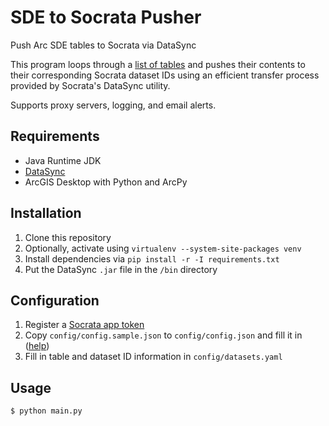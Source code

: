 # SDE to Socrata Pusher
Push Arc SDE tables to Socrata via DataSync

This program loops through a [list of tables](config/datasets.yaml)
and pushes their contents to their corresponding Socrata dataset IDs
using an efficient transfer process provided by Socrata's DataSync utility.

Supports proxy servers, logging, and email alerts.

## Requirements
- Java Runtime JDK
- [DataSync](https://socrata.github.io/datasync/)
- ArcGIS Desktop with Python and ArcPy

## Installation
1. Clone this repository
2. Optionally, activate using `virtualenv --system-site-packages venv`
3. Install dependencies via `pip install -r -I requirements.txt`
4. Put the DataSync `.jar` file in the `/bin` directory

## Configuration
1. Register a [Socrata app token](http://dev.socrata.com/register)
2. Copy `config/config.sample.json` to `config/config.json` and fill it in ([help](http://socrata.github.io/datasync/resources/preferences-config.html))
3. Fill in table and dataset ID information in `config/datasets.yaml`

## Usage
```bash
$ python main.py
```
